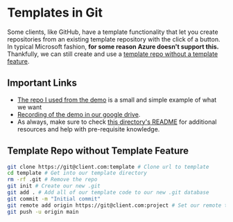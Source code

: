 # Templates in Git

Some clients, like GitHub, have a template functionality that let you create repositories from an existing template repository with the click of a button. In typical Microsoft fashion, **for some reason Azure doesn't support this.** Thankfully, we can still create and use a [template repo without a template feature](#template-repo-without-template-feature).

## Important Links
* [The repo I used from the demo](https://github.com/SFML/cmake-sfml-project) is a small and simple example of what we want
* [Recording of the demo in our google drive](https://drive.google.com/file/d/1XXPs7RTZxtv7ldOQVDBF58yk8XG6cT9-/view?usp=drive_link).
* As always, make sure to check [this directory's README](./README.md) for additional resources and help with pre-requisite knowledge.

## Template Repo without Template Feature
```bash
git clone https://git@client.com:template # Clone url to template
cd template # Get into our template directory
rm -rf .git # Remove the repo
git init # Create our new .git
git add . # Add all of our template code to our new .git database
git commit -m "Initial commit"
git remote add origin https://git@client.com:project # Set our remote to the project repo that will be using the template. !!!This remote repo MUST exist and have NO prior commits!!!
git push -u origin main
```